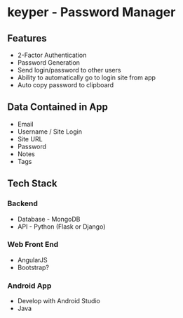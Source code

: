 # keyper - Password Manager

## Features
* 2-Factor Authentication
* Password Generation
* Send login/password to other users
* Ability to automatically go to login site from app
* Auto copy password to clipboard

## Data Contained in App
* Email
* Username / Site Login
* Site URL
* Password
* Notes
* Tags

## Tech Stack

### Backend
* Database - MongoDB
* API - Python (Flask or Django)

### Web Front End
* AngularJS
* Bootstrap?

### Android App
* Develop with Android Studio
* Java

